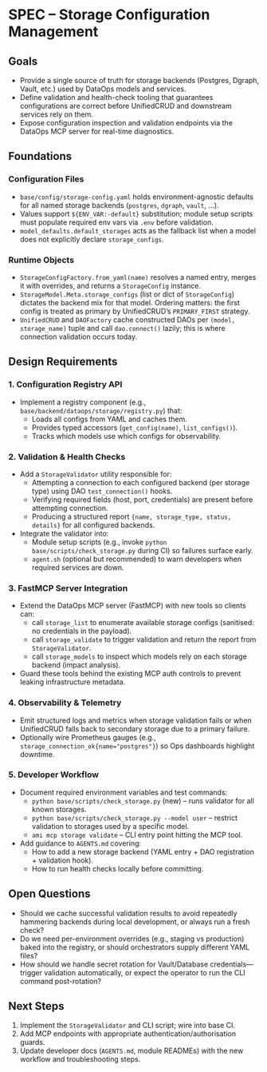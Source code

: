# SPEC – Storage Configuration Management

## Goals
- Provide a single source of truth for storage backends (Postgres, Dgraph, Vault, etc.) used by DataOps models and services.
- Define validation and health-check tooling that guarantees configurations are correct before UnifiedCRUD and downstream services rely on them.
- Expose configuration inspection and validation endpoints via the DataOps MCP server for real-time diagnostics.

## Foundations

### Configuration Files
- `base/config/storage-config.yaml` holds environment-agnostic defaults for all named storage backends (`postgres`, `dgraph`, `vault`, …).
- Values support `${ENV_VAR:-default}` substitution; module setup scripts must populate required env vars via `.env` before validation.
- `model_defaults.default_storages` acts as the fallback list when a model does not explicitly declare `storage_configs`.

### Runtime Objects
- `StorageConfigFactory.from_yaml(name)` resolves a named entry, merges it with overrides, and returns a `StorageConfig` instance.
- `StorageModel.Meta.storage_configs` (list or dict of `StorageConfig`) dictates the backend mix for that model. Ordering matters: the first config is treated as primary by UnifiedCRUD’s `PRIMARY_FIRST` strategy.
- `UnifiedCRUD` and `DAOFactory` cache constructed DAOs per `(model, storage_name)` tuple and call `dao.connect()` lazily; this is where connection validation occurs today.

## Design Requirements

### 1. Configuration Registry API
- Implement a registry component (e.g., `base/backend/dataops/storage/registry.py`) that:
  - Loads all configs from YAML and caches them.
  - Provides typed accessors (`get_config(name)`, `list_configs()`).
  - Tracks which models use which configs for observability.

### 2. Validation & Health Checks
- Add a `StorageValidator` utility responsible for:
  - Attempting a connection to each configured backend (per storage type) using DAO `test_connection()` hooks.
  - Verifying required fields (host, port, credentials) are present before attempting connection.
  - Producing a structured report `{name, storage_type, status, details}` for all configured backends.
- Integrate the validator into:
  - Module setup scripts (e.g., invoke `python base/scripts/check_storage.py` during CI) so failures surface early.
  - `agent.sh` (optional but recommended) to warn developers when required services are down.

### 3. FastMCP Server Integration
- Extend the DataOps MCP server (FastMCP) with new tools so clients can:
  - call `storage_list` to enumerate available storage configs (sanitised: no credentials in the payload).
  - call `storage_validate` to trigger validation and return the report from `StorageValidator`.
  - call `storage_models` to inspect which models rely on each storage backend (impact analysis).
- Guard these tools behind the existing MCP auth controls to prevent leaking infrastructure metadata.

### 4. Observability & Telemetry
- Emit structured logs and metrics when storage validation fails or when UnifiedCRUD falls back to secondary storage due to a primary failure.
- Optionally wire Prometheus gauges (e.g., `storage_connection_ok{name="postgres"}`) so Ops dashboards highlight downtime.

### 5. Developer Workflow
- Document required environment variables and test commands:
  - `python base/scripts/check_storage.py` (new) – runs validator for all known storages.
  - `python base/scripts/check_storage.py --model user` – restrict validation to storages used by a specific model.
  - `ami mcp storage validate` – CLI entry point hitting the MCP tool.
- Add guidance to `AGENTS.md` covering:
  - How to add a new storage backend (YAML entry + DAO registration + validation hook).
  - How to run health checks locally before committing.

## Open Questions
- Should we cache successful validation results to avoid repeatedly hammering backends during local development, or always run a fresh check?
- Do we need per-environment overrides (e.g., staging vs production) baked into the registry, or should orchestrators supply different YAML files?
- How should we handle secret rotation for Vault/Database credentials—trigger validation automatically, or expect the operator to run the CLI command post-rotation?

## Next Steps
1. Implement the `StorageValidator` and CLI script; wire into base CI.
2. Add MCP endpoints with appropriate authentication/authorisation guards.
3. Update developer docs (`AGENTS.md`, module READMEs) with the new workflow and troubleshooting steps.
